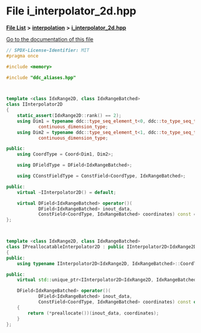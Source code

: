 

# File i\_interpolator\_2d.hpp

[**File List**](files.md) **>** [**interpolation**](dir_264890e5c091f8c8d7fe1f842870c25e.md) **>** [**i\_interpolator\_2d.hpp**](i__interpolator__2d_8hpp.md)

[Go to the documentation of this file](i__interpolator__2d_8hpp.md)


```C++
// SPDX-License-Identifier: MIT
#pragma once

#include <memory>

#include "ddc_aliases.hpp"



template <class IdxRange2D, class IdxRangeBatched>
class IInterpolator2D
{
    static_assert(IdxRange2D::rank() == 2);
    using Dim1 = typename ddc::type_seq_element_t<0, ddc::to_type_seq_t<IdxRange2D>>::
            continuous_dimension_type;
    using Dim2 = typename ddc::type_seq_element_t<1, ddc::to_type_seq_t<IdxRange2D>>::
            continuous_dimension_type;

public:
    using CoordType = Coord<Dim1, Dim2>;

    using DFieldType = DField<IdxRangeBatched>;

    using CConstFieldType = ConstField<CoordType, IdxRangeBatched>;

public:
    virtual ~IInterpolator2D() = default;

    virtual DField<IdxRangeBatched> operator()(
            DField<IdxRangeBatched> inout_data,
            ConstField<CoordType, IdxRangeBatched> coordinates) const = 0;
};



template <class IdxRange2D, class IdxRangeBatched>
class IPreallocatableInterpolator2D : public IInterpolator2D<IdxRange2D, IdxRangeBatched>
{
public:
    using typename IInterpolator2D<IdxRange2D, IdxRangeBatched>::CoordType;

public:
    virtual std::unique_ptr<IInterpolator2D<IdxRange2D, IdxRangeBatched>> preallocate() const = 0;

    DField<IdxRangeBatched> operator()(
            DField<IdxRangeBatched> inout_data,
            ConstField<CoordType, IdxRangeBatched> coordinates) const override
    {
        return (*preallocate())(inout_data, coordinates);
    }
};
```


